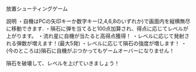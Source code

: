 放置シューティングゲーム

説明
・自機はPCの矢印キーか数字キー(2,4,6,8のいずれか)で画面内を縦横無尽に移動できます.
・隕石に弾を当てると100点加算され、得点に応じてレベルが上がります。
・流れ星に自機が当たると高得点獲得！
・レベルに応じて発射される弾数が増えます！(最大5発)
・レベルに応じて隕石の強度が増します！
・(今のところは)隕石に自機がぶつかってもゲームオーバーになりません！

隕石を破壊して、レベルを上げていきましょう！
